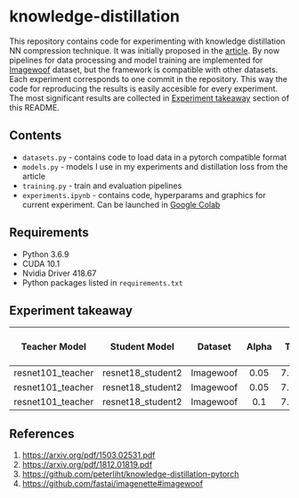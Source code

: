 # knowledge-distillation

This repository contains code for experimenting with knowledge distillation NN compression technique. It was initially proposed in the [article](https://arxiv.org/pdf/1503.02531.pdf). By now pipelines for data processing and model training are implemented for [Imagewoof](https://github.com/fastai/imagenette#imagewoof) dataset, but the framework is compatible with other datasets. Each experiment corresponds to one commit in the repository. This way the code for reproducing the results is easily accesible for every experiment. The most significant results are collected in [Experiment takeaway](#experiment-takeaway) section of this README.

## Contents

* `datasets.py` - contains code to load data in a pytorch compatible format
* `models.py` - models I use in my experiments and distillation loss from the article
* `training.py` - train and evaluation pipelines
* `experiments.ipynb` - contains code, hyperparams and graphics for current experiment. Can be launched in [Google Colab](https://colab.research.google.com/)

## Requirements

* Python 3.6.9
* CUDA 10.1
* Nvidia Driver 418.67
* Python packages listed in `requirements.txt`

## Experiment takeaway

|   Teacher Model   |   Student Model   |  Dataset  | Alpha | T | Accuracy (Distilled) | Accuracy (Only Student) | Code |
|:-----------------:|:-----------------:|:---------:|:-----:|:-:|:--------------------:|:-----------------------:|:----:|
| resnet101_teacher | resnet18_student2 | Imagewoof |  0.05 |7.0|  **0.9247** |    0.9165      |   [link](https://github.com/stdereka/knowledge-distillation/tree/04337ce3037bbfbaed0d0a229cbfbbb235e57b7d)   |
|resnet101_teacher|resnet18_student2|Imagewoof|0.05|7.0|**0.9277**|0.9201| [link](https://github.com/stdereka/knowledge-distillation/tree/d6c45027457de12ae8a5575ff969e70175af708f) |
|resnet101_teacher|resnet18_student2|Imagewoof|0.1|7.0|**0.9308**|0.9201| [link](https://github.com/stdereka/knowledge-distillation/tree/8e4e5f609b095c2a57c59261cdd54501eedb9e15) |

## References

1. https://arxiv.org/pdf/1503.02531.pdf
2. https://arxiv.org/pdf/1812.01819.pdf
3. https://github.com/peterliht/knowledge-distillation-pytorch
4. https://github.com/fastai/imagenette#imagewoof
